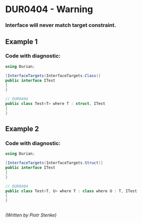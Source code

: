 # DUR0404 - Warning
### Interface will never match target constraint.

## Example 1

### Code with diagnostic:
```csharp
using Durian;

[InterfaceTargets(InterfaceTargets.Class)]
public interface ITest
{
}

// DUR0404
public class Test<T> where T : struct, ITest
{
}

```

## Example 2

### Code with diagnostic:
```csharp
using Durian;

[InterfaceTargets(InterfaceTargets.Struct)]
public interface ITest
{
}

// DUR0404
public class Test<T, U> where T : class where U : T, ITest
{
}

```

## 

*\(Written by Piotr Stenke\)*